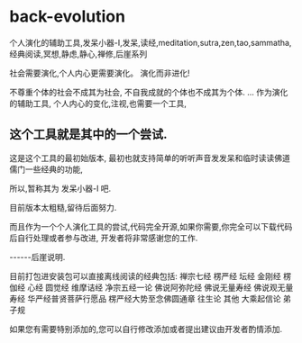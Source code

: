 back-evolution
==============

个人演化的辅助工具,发呆小器-I,发呆,读经,meditation,sutra,zen,tao,sammatha,经典阅读,冥想,静虑,静心,禅修,后崖系列

社会需要演化,个人内心更需要演化。
演化而非进化!

不尊重个体的社会不成其为社会,
不自我成就的个体也不成其为个体.
...
作为演化的辅助工具,
个人内心的变化,注视,也需要一个工具,

这个工具就是其中的一个尝试.
----
这是这个工具的最初始版本,
最初也就支持简单的听听声音发发呆和临时读读佛道儒门一些经典的功能,

所以,暂称其为 发呆小器-I 吧.

目前版本太粗糙,留待后面努力.

而且作为一个个人演化工具的尝试,代码完全开源,如果你需要,你完全可以下载代码后自行处理或者参与改进,
开发者将非常感谢您的工作.

------后崖说明.

目前打包进安装包可以直接离线阅读的经典包括:
禅宗七经
    楞严经
    坛经
    金刚经
    楞伽经
    心经
    圆觉经
    维摩诘经
净宗五经一论
    佛说阿弥陀经
    佛说无量寿经
    佛说观无量寿经
    华严经普贤菩萨行愿品
    楞严经大势至念佛圆通章
    往生论
其他
	大乘起信论
	弟子规
	
如果您有需要特别添加的,您可以自行修改添加或者提出建议由开发者酌情添加.
